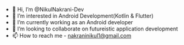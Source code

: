 

- 👋 Hi, I’m @NikulNakrani-Dev
- 👀 I’m interested in Android Development(Kotlin & Flutter)
- 🌱 I’m currently working as an Android developer
- 💞️ I’m looking to collaborate on futureistic application development
- 📫 How to reach me - nakraninikul1@gmail.com
